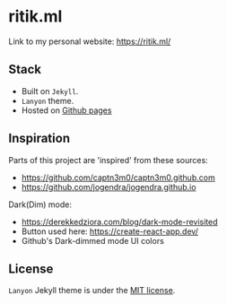 # ritik.ml
Link to my personal website: https://ritik.ml/

## Stack
- Built on `Jekyll`.
- `Lanyon` theme.
- Hosted on [Github pages](https://pages.github.com/)

## Inspiration
Parts of this project are 'inspired' from these sources:
- https://github.com/captn3m0/captn3m0.github.com
- https://github.com/jogendra/jogendra.github.io

Dark(Dim) mode:
- https://derekkedziora.com/blog/dark-mode-revisited
- Button used here: https://create-react-app.dev/
- Github's Dark-dimmed mode UI colors


## License
`Lanyon` Jekyll theme is under the [MIT license](https://github.com/poole/lanyon/blob/master/LICENSE.md).

